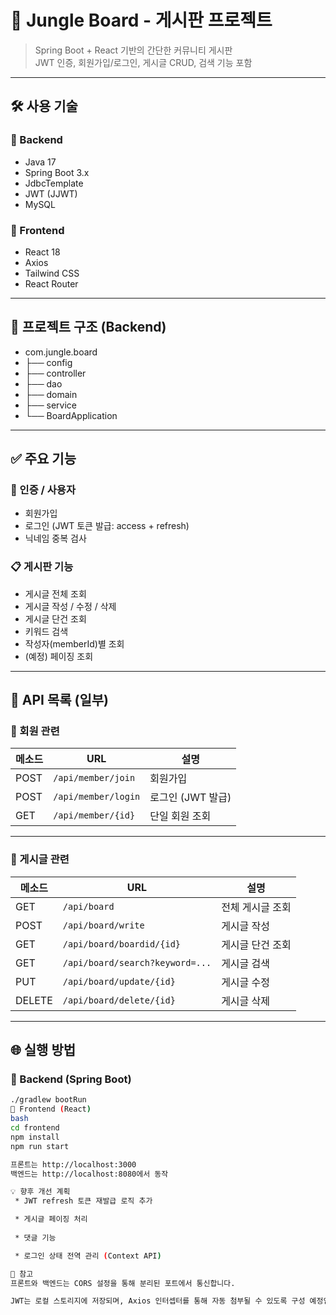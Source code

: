 # 🐯 Jungle Board - 게시판 프로젝트

> Spring Boot + React 기반의 간단한 커뮤니티 게시판  
> JWT 인증, 회원가입/로그인, 게시글 CRUD, 검색 기능 포함

---

## 🛠️ 사용 기술

### 🔹 Backend
- Java 17
- Spring Boot 3.x
- JdbcTemplate
- JWT (JJWT)
- MySQL

### 🔹 Frontend
- React 18
- Axios
- Tailwind CSS
- React Router

---

## 📁 프로젝트 구조 (Backend)

* com.jungle.board
* ├── config
* ├── controller
* ├── dao
* ├── domain
* ├── service
* └── BoardApplication 
---

## ✅ 주요 기능

### 🔐 인증 / 사용자
- 회원가입
- 로그인 (JWT 토큰 발급: access + refresh)
- 닉네임 중복 검사

### 📋 게시판 기능
- 게시글 전체 조회
- 게시글 작성 / 수정 / 삭제
- 게시글 단건 조회
- 키워드 검색
- 작성자(memberId)별 조회
- (예정) 페이징 조회

---

## 📡 API 목록 (일부)

### 🔹 회원 관련

| 메소드 | URL | 설명 |
|--------|-----|------|
| POST   | `/api/member/join`   | 회원가입 |
| POST   | `/api/member/login`  | 로그인 (JWT 발급) |
| GET    | `/api/member/{id}`   | 단일 회원 조회 |

---

### 🔹 게시글 관련

| 메소드 | URL | 설명 |
|--------|-----|------|
| GET    | `/api/board`                      | 전체 게시글 조회 |
| POST   | `/api/board/write`                | 게시글 작성 |
| GET    | `/api/board/boardid/{id}`         | 게시글 단건 조회 |
| GET    | `/api/board/search?keyword=...`   | 게시글 검색 |
| PUT    | `/api/board/update/{id}`          | 게시글 수정 |
| DELETE | `/api/board/delete/{id}`          | 게시글 삭제 |

---

## 🌐 실행 방법

### 🔹 Backend (Spring Boot)
```bash
./gradlew bootRun
🔹 Frontend (React)
bash
cd frontend
npm install
npm run start

프론트는 http://localhost:3000
백엔드는 http://localhost:8080에서 동작

💡 향후 개선 계획
 * JWT refresh 토큰 재발급 로직 추가

 * 게시글 페이징 처리
 
 * 댓글 기능

 * 로그인 상태 전역 관리 (Context API)

📌 참고
프론트와 백엔드는 CORS 설정을 통해 분리된 포트에서 통신합니다.

JWT는 로컬 스토리지에 저장되며, Axios 인터셉터를 통해 자동 첨부될 수 있도록 구성 예정입니다.